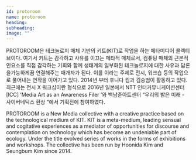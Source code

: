 ```yaml
---
id: protoroom
name: protoroom
heading: 
subheading: 
image: ""
---
```

PROTOROOM은 테크놀로지 매체 기반의 키트(KIT)로 작업을 하는 메타미디어 콜렉티브이다. 여기서 키트는 감각하고 사유를 이끄는 메타적 매체로서, 컴퓨팅 매체의 근본적인요소를 직접 감각하는 기회와 함께 생태계의 일부화된 테크놀로지에 대한 사유과 담론을가능하게끔 연결해주는 매개자가 된다. 이를 <Tech x Kit x Critic> 이라는 주제로 전시, 워크숍 등의 작업으로 풀어내는 연작을 이어가고 있다. 2014년 부터 후니다 킴과 김승범이 활동하고 있다. 최근에는  전시 X 워크샵이란 형식으로 2016년 일본에서 NTT 인터커뮤니케이션센터[ICC] ‘Media Art as an Awareness Filer ’와 백남준아트센터 “우리의 밝은 미래 - 사이버네틱스 환상 “에서 기획전에 참여하였다. 

PROTOROOM is a New Media collective with a creative practice based on the technological medium of KIT. KIT is a meta-medium, leading sensual and cogitative experiences as a mediator of opportunities for discourse and contemplation on technology which has become an undeniable part of ecology. Under the title <Tech x Kit x Critic> evolved series of works in the forms of exhibitions and workshops. The collective has been run by Hoonida Kim and Seungbum Kim since 2014.

